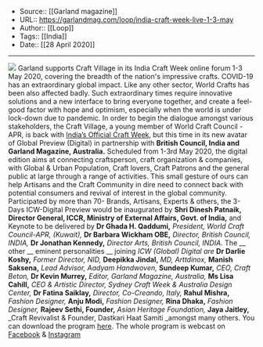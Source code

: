 ﻿
  * Source:: [[Garland magazine]]
  * URL:: https://garlandmag.com/loop/india-craft-week-live-1-3-may
  * Author:: [[Loop]]
  * Tags:: [[India]]
  * Date:: [[28 April 2020]]


* * *
![](https://garlandmag.com/wp-content/uploads/2020/04/94993889_3220570111500513_1869292985535954944_o-1024x450.jpg)
Garland supports Craft Village in its India Craft Week online forum 1-3 May 2020, covering the breadth of the nation's impressive crafts.
COVID-19 has an extraordinary global impact. Like any other sector, World Crafts has been also affected badly. Such extraordinary times require innovative solutions and a new interface to bring everyone together, and create a feel-good factor with hope and optimism, especially when the world is under lock-down due to pandemic. In order to begin the dialogue amongst various stakeholders, the Craft Village, a young member of World Craft Council - APR, is back with [India’s Official Craft Week](https://www.indiacraftweek.com/), but this time in its new avatar of Global Preview (Digital) in partnership with **British Council, India and Garland Magazine, Australia.**
Scheduled from 1-3rd May 2020, the digital edition aims at connecting craftsperson, craft organization & companies, with Global & Urban Population, Craft lovers, Craft Patrons and the general public at large through a range of activities. This small gesture of ours can help Artisans and the Craft Community in dire need to connect back with potential consumers and revival of interest in the global community.
Participated by more than 70- Brands, Artisans, Experts & others, the 3-Days ICW-Digital Preview would be inaugurated by **Shri Dinesh Patnaik, Director General, ICCR, Ministry of External Affairs, Govt. of India,** and Keynote to be delivered by **Dr Ghada H. Qaddumi,** _President, World Craft Council-APR, (Kuwait),_ **Dr Barbara Wickham OBE,** _Director, British Council, INDIA,_ **Dr Jonathan Kennedy,** _Director Arts, British Council, INDIA._
The __ other __ eminent personalities __ joining _ICW (Global) Digital are_ **Dr Darlie Koshy,** _Former Director, NID,_ **Deepikka Jindal,** _MD, Arttdinox,_ **Manish Saksena,** _Lead Advisor, Aadyam Handwoven,_ **Sundeep Kumar,** _CEO, Craft Beton,_ **Dr Kevin Murrey,** _Editor, Garland Magazine, Australia,_ **Ms Lisa Cahill,** _CEO & Artistic Director, Sydney Craft Week & Australia Design Center,_ **Dr Fatina Saiklay,** _Director, Co-Creando, Italy,_ **Rahul Mishra,** _Fashion Designer,_ **Anju Modi,** _Fashion Designer,_ **Rina Dhaka,** _Fashion Designer,_ **Rajeev Sethi, Founder,** _Asian Heritage Foundation,_ **Jaya Jaitley,** _Craft Revivalist & Founder, Dastkari Haat Samiti _amongst many others.
You can download the program [here](https://dynalist-filehost-prod.s3-us-west-1.amazonaws.com/5d04aa7b7252acd7cf3f638a80ff275ad9f6c6c7d1277cb8026152014c50eeae?response-content-disposition=inline%3B%20filename%3D%221587927848641_ICW%2520digital%2520Preview%25202020.pdf%22&response-content-type=application%2Fpdf&X-Amz-Algorithm=AWS4-HMAC-SHA256&X-Amz-Date=20200428T021652Z&X-Amz-SignedHeaders=host&X-Amz-Expires=3600&X-Amz-Credential=AKIAJRXJMKOHPDAQNXCA%2F20200428%2Fus-west-1%2Fs3%2Faws4_request&X-Amz-Signature=d6c5106aac4e319a461531e0aaa809f809173ea6da430dd9c9d27160bc23b4c0). The whole program is webcast on [Facebook](https://www.facebook.com/indiacraftweek/) & [Instagram](https://www.instagram.com/indiacraftweek/)
